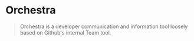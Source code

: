 # Orchestra

> Orchestra is a developer communication and information tool loosely based on Github's internal Team tool.
